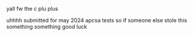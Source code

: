 yall fw the c plu plus

uhhhh submitted for may 2024 apcsa tests so if someone else stole this something something good luck
